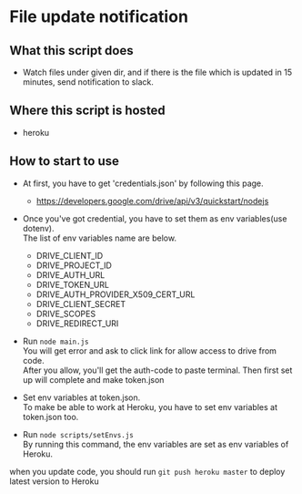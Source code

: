 # File update notification

## What this script does

- Watch files under given dir, and if there is the file which is updated in 15 minutes, send notification to slack.

## Where this script is hosted

- heroku

## How to start to use

- At first, you have to get 'credentials.json' by following this page.
  - https://developers.google.com/drive/api/v3/quickstart/nodejs
- Once you've got credential, you have to set them as env variables(use dotenv).  
  The list of env variables name are below.
  - DRIVE_CLIENT_ID
  - DRIVE_PROJECT_ID
  - DRIVE_AUTH_URL
  - DRIVE_TOKEN_URL
  - DRIVE_AUTH_PROVIDER_X509_CERT_URL
  - DRIVE_CLIENT_SECRET
  - DRIVE_SCOPES
  - DRIVE_REDIRECT_URI
- Run `node main.js`  
  You will get error and ask to click link for allow access to drive from code.  
  After you allow, you'll get the auth-code to paste terminal.
  Then first set up will complete and make token.json
- Set env variables at token.json.  
  To make be able to work at Heroku, you have to set env variables at token.json too.

- Run `node scripts/setEnvs.js`  
  By running this command, the env variables are set as env variables of Heroku.

when you update code, you should run `git push heroku master` to deploy latest version to Heroku
